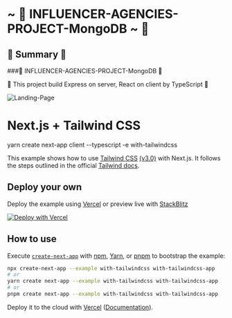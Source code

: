 #  ~  👋 INFLUENCER-AGENCIES-PROJECT-MongoDB ~  👋

## 🌱 Summary 🌱 

###🌱  INFLUENCER-AGENCIES-PROJECT-MongoDB 🌱

🌱 This project build Express on server, React on client by TypeScript 🌱

![Landing-Page](https://user-images.githubusercontent.com/50789325/170897457-b7b44016-eaec-4824-889f-2595435f64b2.png)


# Next.js + Tailwind CSS 
yarn create next-app client  --typescript -e with-tailwindcss

This example shows how to use [Tailwind CSS](https://tailwindcss.com/) [(v3.0)](https://tailwindcss.com/blog/tailwindcss-v3) with Next.js. It follows the steps outlined in the official [Tailwind docs](https://tailwindcss.com/docs/guides/nextjs).

## Deploy your own

Deploy the example using [Vercel](https://vercel.com?utm_source=github&utm_medium=readme&utm_campaign=next-example) or preview live with [StackBlitz](https://stackblitz.com/github/vercel/next.js/tree/canary/examples/with-tailwindcss)

[![Deploy with Vercel](https://vercel.com/button)](https://vercel.com/new/git/external?repository-url=https://github.com/vercel/next.js/tree/canary/examples/with-tailwindcss&project-name=with-tailwindcss&repository-name=with-tailwindcss)

## How to use

Execute [`create-next-app`](https://github.com/vercel/next.js/tree/canary/packages/create-next-app) with [npm](https://docs.npmjs.com/cli/init), [Yarn](https://yarnpkg.com/lang/en/docs/cli/create/), or [pnpm](https://pnpm.io) to bootstrap the example:

```bash
npx create-next-app --example with-tailwindcss with-tailwindcss-app
# or
yarn create next-app --example with-tailwindcss with-tailwindcss-app
# or
pnpm create next-app --example with-tailwindcss with-tailwindcss-app
```

Deploy it to the cloud with [Vercel](https://vercel.com/new?utm_source=github&utm_medium=readme&utm_campaign=next-example) ([Documentation](https://nextjs.org/docs/deployment)).
